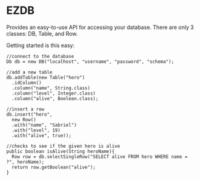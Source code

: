 EZDB
====

Provides an easy-to-use API for accessing your database. There are only 3 classes: DB, Table, and Row.

Getting started is this easy:

```
//connect to the database
Db db = new DB("localhost", "username", "password", "schema");

//add a new table
db.addTable(new Table("hero")
  .idColumn()
  .column("name", String.class)
  .column("level", Integer.class)
  .column("alive", Boolean.class);

//insert a row
db.insert("hero",
  new Row()
  .with("name", "Sabriel")
  .with("level", 19)
  .with("alive", true));

//checks to see if the given hero is alive
public boolean isAlive(String heroName){
  Row row = db.selectSingleRow("SELECT alive FROM hero WHERE name = ?", heroName);
  return row.getBoolean("alive");
}
```
